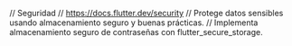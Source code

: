 // Seguridad
// https://docs.flutter.dev/security
// Protege datos sensibles usando almacenamiento seguro y buenas prácticas.
// Implementa almacenamiento seguro de contraseñas con flutter_secure_storage.
